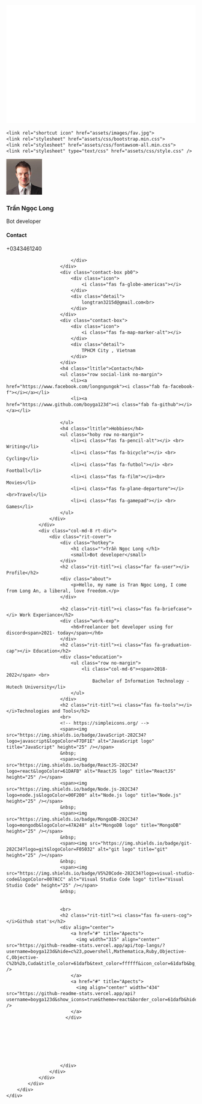 <!-- Trungquandev -->
<a href="#" target="_blank">
  <img src="svg/trungquandev.svg" width="1080px" alt="Click to see the source" />
</a>

<!doctype html>
<html lang="en">

<head>
    <meta charset="utf-8">
    <meta name="viewport" content="width=device-width, initial-scale=1, shrink-to-fit=no">
    <title> Trần Ngọc Long's Curriculum vitae</title>

    <link rel="shortcut icon" href="assets/images/fav.jpg">
    <link rel="stylesheet" href="assets/css/bootstrap.min.css">
    <link rel="stylesheet" href="assets/css/fontawsom-all.min.css">
    <link rel="stylesheet" type="text/css" href="assets/css/style.css" />
</head>

<body>
    <div class="container-fluid overcover">
        <div class="container profile-box">
            <div class="row">
                <div class="col-md-4 left-co">
                    <div class="left-side">
                        <div class="profile-info">
                            <img src="assets/images/profile.jpg" alt="">
                            <h3>Trần Ngọc Long</h3>
                            <span>Bot developer</span>
                        </div>
                        <h4 class="ltitle">Contact</h4>
                        <div class="contact-box pb0">
                            <div class="icon">
                                <i class="fas fa-phone"></i>
                            </div>
                            <div class="detail">
                                +0343461240
                        
                            </div>
                        </div>
                        <div class="contact-box pb0">
                            <div class="icon">
                                <i class="fas fa-globe-americas"></i>
                            </div>
                            <div class="detail">
                                longtran3215d@gmail.com<br>                                
                            </div>
                        </div>
                        <div class="contact-box">
                            <div class="icon">
                                <i class="fas fa-map-marker-alt"></i>
                            </div>
                            <div class="detail">
                                TPHCM City , Vietnam
                            </div>
                        </div>
                        <h4 class="ltitle">Contact</h4>
                        <ul class="row social-link no-margin">
                            <li><a href="https://www.facebook.com/longngungok"><i class="fab fa-facebook-f"></i></a></li>
                            <li><a href="https://www.github.com/boyga123d"><i class="fab fa-github"></i></a></li>
                            
                        </ul>
                        <h4 class="ltitle">Hobbies</h4>
                        <ul class="hoby row no-margin">
                            <li><i class="fas fa-pencil-alt"></i> <br> Writing</li>
                            <li><i class="fas fa-bicycle"></i> <br> Cycling</li>
                            <li><i class="fas fa-futbol"></i> <br> Football</li>
                            <li><i class="fas fa-film"></i><br> Movies</li>
                            <li><i class="fas fa-plane-departure"></i> <br>Travel</li>
                            <li><i class="fas fa-gamepad"></i> <br> Games</li>
                        </ul>
                    </div>
                </div>
                <div class="col-md-8 rt-div">
                    <div class="rit-cover">
                        <div class="hotkey">
                            <h1 class="">Trần Ngọc Long </h1>
                            <small>Bot developer</small>
                        </div>
                        <h2 class="rit-titl"><i class="far fa-user"></i> Profile</h2>
                        <div class="about">
                            <p>Hello, my name is Tran Ngoc Long, I come from Long An, a liberal, love freedom.</p>
                        </div>

                        <h2 class="rit-titl"><i class="fas fa-briefcase"></i> Work Experiance</h2>
                        <div class="work-exp">
                            <h6>Freelancer bot developer using for discord<span>2021- today</span></h6>
                        </div>
                        <h2 class="rit-titl"><i class="fas fa-graduation-cap"></i> Education</h2>
                        <div class="education">
                            <ul class="row no-margin">
                                <li class="col-md-6"><span>2018-2022</span> <br>
                                    Bachelor of Information Technology - Hutech University</li>
                            </ul>
                        </div>
                        <h2 class="rit-titl"><i class="fas fa-tools"></i></i>Technologies and Tools</h2>
                        <br>
                        <!-- https://simpleicons.org/ -->
                        <span><img src="https://img.shields.io/badge/JavaScript-282C34?logo=javascript&logoColor=F7DF1E" alt="JavaScript logo" title="JavaScript" height="25" /></span>
                        &nbsp;
                        <span><img src="https://img.shields.io/badge/ReactJS-282C34?logo=react&logoColor=61DAFB" alt="ReactJS logo" title="ReactJS" height="25" /></span>
                        <span><img src="https://img.shields.io/badge/Node.js-282C34?logo=node.js&logoColor=00F200" alt="Node.js logo" title="Node.js" height="25" /></span>
                        &nbsp;
                        <span><img src="https://img.shields.io/badge/MongoDB-282C34?logo=mongodb&logoColor=47A248" alt="MongoDB logo" title="MongoDB" height="25" /></span>
                        &nbsp;
                        <span><img src="https://img.shields.io/badge/git-282C34?logo=git&logoColor=F05032" alt="git logo" title="git" height="25" /></span>
                        &nbsp;
                        <span><img src="https://img.shields.io/badge/VS%20Code-282C34?logo=visual-studio-code&logoColor=007ACC" alt="Visual Studio Code logo" title="Visual Studio Code" height="25" /></span>
                        &nbsp;


                        <br>
                        <h2 class="rit-titl"><i class="fas fa-users-cog"></i>Github stat's</h2>
                        <div align="center">
                            <a href="#" title="Apects">
                              <img width="315" align="center" src="https://github-readme-stats.vercel.app/api/top-langs/?username=boyga123d&hide=c%23,powershell,Mathematica,Ruby,Objective-C,Objective-C%2b%2b,Cuda&title_color=61dafb&text_color=ffffff&icon_color=61dafb&bg_color=20232a&langs_count=8&layout=compact&border_color=61dafb&hide_border=true" />
                            </a>
                            <a href="#" title="Apects">
                              <img align="center" width="434" src="https://github-readme-stats.vercel.app/api?username=boyga123d&show_icons=true&theme=react&border_color=61dafb&hide_border=true" />
                            </a>
                          </div>







                        </div>
                    </div>
                </div>
            </div>
        </div>
    </div>
</body>

<script src="assets/js/jquery-3.2.1.min.js"></script>
<script src="assets/js/popper.min.js"></script>
<script src="assets/js/bootstrap.min.js"></script>
<script src="assets/js/script.js"></script>


</html>


